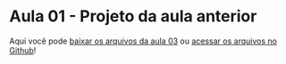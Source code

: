 # Aula 01 - Projeto da aula anterior

Aqui você pode [baixar os arquivos da aula 03](https://github.com/alura-cursos/Portifolio-HTML-e-CSS-Curso3/archive/refs/heads/aula_3.zip) ou [acessar os arquivos no Github](https://github.com/alura-cursos/Portifolio-HTML-e-CSS-Curso3/tree/aula_3)!